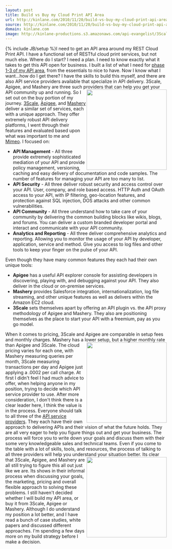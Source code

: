 ```yaml
---
layout: post
title: Build vs Buy my Cloud Print API Area
url: http://kinlane.com/2010/11/20/build-vs-buy-my-cloud-print-api-area/
source: http://kinlane.com/2010/11/20/build-vs-buy-my-cloud-print-api-area/
domain: kinlane.com
image: http://kinlane-productions.s3.amazonaws.com/api-evangelist/3Scale-Logo.jpg
---
```

{% include JB/setup %}I need to get an API area around my REST Cloud Print API. I have a functional set of RESTful cloud print services, but not much else. Where do I start? I need a plan. I need to know exactly what it takes to get this API open for business. I built a list of what I need for <a href="http://www.kinlane.com/2010/11/api-ecosystem-strategy/" target="_blank">phase 1-3 of my API area</a>, from the essentials to nice to have. Now I know what I want...how do I get there? I have the skills to build this myself, and there are also API service providers available that specialize in API delivery. 3Scale, Apigee, and Mashery are three such providers that can help you get your API community up and running. <a href="http://www.3scale.net/" target="_blank"><img src="http://kinlane-productions.s3.amazonaws.com/api-evangelist/3Scale-Logo.jpg" alt="" width="250" align="right" /></a> So I set out on the buy portion of my journey. <a href="http://www.3scale.net/" target="_blank">3Scale</a>, <a href="http://www.apigee.com" target="_blank">Apigee</a>, and <a href="http://www.mashery.com" target="_blank">Mashery</a> deliver a similar set of services, each with a unique approach. They offer extremely robust API delivery platforms, I went through their features and evaluated based upon what was important to me and <a href="http://www.mimeo.com" target="_blank">Mimeo</a>. I focused on:
<ul class="mainlist">
     <li>
          <strong>API Management</strong> - All three provide extremely sophisticated mediation of your API and provide policy management, versioning, caching and easy delivery of documentation and code samples. The number of features for managing your API are too many to list.
     </li>
     <li>
          <strong>API Security</strong> - All three deliver robust security and access control over your API. User, company, and role based access. HTTP Auth and OAuth access to your API, with IP filtering, geo-location features, and protection against SQL injection, DOS attacks and other common vulnerabilities.
     </li>
     <li>
          <strong>API Community</strong> - All three understand how to take care of your community by delivering the common building blocks like wikis, blogs, and forums. You can deliver a custom branded developer portal and interact and communicate with your API community.
     </li>
     <li>
          <strong>Analytics and Reporting</strong> - All three deliver comprehensive analytics and reporting. Allowing you to monitor the usage of your API by developer, application, service and method. Give you access to log files and other tools to keep your finger on the pulse of your API.
     </li>
</ul>Even though they have many common features they each had their own unique tools:
<ul class="mainlist">
     <li>
          <strong>Apigee</strong> has a useful API explorer console for assisting developers in discovering, playing with, and debugging against your API. They also deliver in the cloud or on-premise services.
     </li>
     <li>
          <strong>Mashery</strong> provides Salesforce integration, internationalization, log file streaming, and other unique features as well as delivers within the Amazon EC2 cloud.
     </li>
     <li>
          <strong>3Scale</strong> sets themselves apart by offering an API plugin vs. the API proxy methodology of Apigee and Mashery. They also are positioning themselves as the place to start your API with a freemium, pay as you go model.
     </li>
</ul>When it comes to pricing, 3Scale and Apigee are comparable in setup fees and monthly charges. Mashery has a lower setup, but a higher monthly rate than Apigee and 3Scale. <a href="http://www.apigee.com" target="_blank"><img src="http://kinlane-productions.s3.amazonaws.com/api-evangelist/apigee-logo.jpg" alt="" width="250" align="right" /></a> The cloud pricing varies for each one, with Mashery measuring queries per month, 3Scale measuring transactions per day and Apigee just applying a .0002 per call charge. At first I didn't feel I had much advice to offer, when helping anyone in my position, trying to decide which API service provider to use. After more consideration, I don't think there is a clear leader here, I think the value is in the process. Everyone should talk to all three of the <a href="http://blog.apievangelist.com/category/services/" target="_blank">API service providers</a>. They each have their own approach to delivering APIs and their vision of what the future holds. They are all very eager to help you figure things out and get your business. The process will force you to write down your goals and discuss them with their some very knowledgeable sales and technical teams. Even if you come to the table with a lot of skills, tools, and resources, the process of talking to all three providers will help you understand your situation better. <a href="http://www.mashery.com" target="_blank"><img src="http://kinlane-productions.s3.amazonaws.com/api-evangelist/Mashery-Logo.gif" alt="" width="250" align="right" /></a> Its clear that 3Scale, Apigee, and Mashery are all still trying to figure this all out just like we are. Its shows in their informal process when discussing your goals, the marketing, pricing and overall flexible approach to solving these problems. I still haven't decided whether I will build my API area, or buy it from 3Scale, Apigee or Mashery. Although I do understand my position a lot better, and I have read a bunch of case studies, white papers and discussed different approaches. I'm spending a few days more on my build strategy before I make a decision.